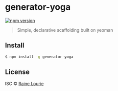 # generator-yoga
[![npm version](https://img.shields.io/npm/v/generator-yoga.svg)](https://npmjs.org/package/generator-yoga) 

> Simple, declarative scaffolding built on yeoman

## Install

```sh
$ npm install -g generator-yoga
```

## License

ISC © [Raine Lourie](https://github.com/metaraine)
